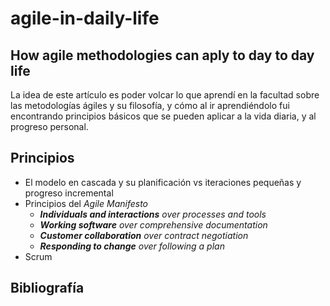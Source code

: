 # agile-in-daily-life
## How agile methodologies can aply to day to day life

La idea de este artículo es poder volcar lo que aprendí en la facultad sobre las metodologías ágiles y su filosofía, y cómo al ir aprendiéndolo fui encontrando principios básicos que se pueden aplicar a la vida diaria, y al progreso personal.

## Principios

- El modelo en cascada y su planificación vs iteraciones pequeñas y progreso incremental
- Principios del _Agile Manifesto_
    - _**Individuals and interactions** over processes and tools_
    - _**Working software** over comprehensive documentation_
    - _**Customer collaboration** over contract negotiation_
    - _**Responding to change** over following a plan_
- Scrum

## Bibliografía